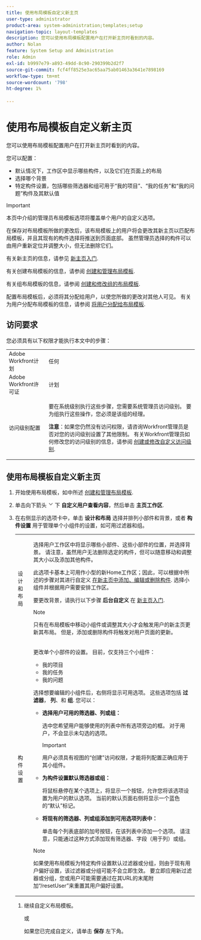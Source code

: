 ```yaml
---
title: 使用布局模板自定义新主页
user-type: administrator
product-area: system-administration;templates;setup
navigation-topic: layout-templates
description: 您可以使用布局模板配置用户在打开新主页时看到的内容。
author: Nolan
feature: System Setup and Administration
role: Admin
exl-id: b9997e79-a893-49dd-8c90-290399b2d2f7
source-git-commit: fcf4ff8525e3ac65aa75ab01463a3641e7898169
workflow-type: tm+mt
source-wordcount: '798'
ht-degree: 1%

---
```


# 使用布局模板自定义新主页

您可以使用布局模板配置用户在打开新主页时看到的内容。

您可以配置：

* 默认情况下，工作区中显示哪些构件，以及它们在页面上的布局
* 选择哪个背景
* 特定构件设置，包括哪些筛选器和组可用于“我的项目”、“我的任务”和“我的问题”构件及其默认值

>[!IMPORTANT]
>
>本页中介绍的管理员布局模板选项将覆盖单个用户的自定义选项。
>
>在保存对布局模板所做的更改后，该布局模板上的用户将会更改其新主页以匹配布局模板，并且其现有的构件选择将推送到页面底部。 虽然管理员选择的构件可以由用户重新定位并调整大小，但无法删除它们。

有关新主页的信息，请参见 [新主页入门](/help/quicksilver/workfront-basics/using-home/new-home/get-started-with-new-home.md).

有关创建布局模板的信息，请参阅 [创建和管理布局模板](../use-layout-templates/create-and-manage-layout-templates.md).

有关组布局模板的信息，请参阅 [创建和修改组的布局模板](../../../administration-and-setup/manage-groups/work-with-group-objects/create-and-modify-a-groups-layout-templates.md).

配置布局模板后，必须将其分配给用户，以使您所做的更改对其他人可见。 有关为用户分配布局模板的信息，请参阅 [将用户分配给布局模板](../use-layout-templates/assign-users-to-layout-template.md).

## 访问要求

您必须具有以下权限才能执行本文中的步骤：

<table style="table-layout:auto"> 
 <col> 
 <col> 
 <tbody> 
  <tr> 
   <td role="rowheader">Adobe Workfront计划</td> 
   <td>任何</td> 
  </tr> 
  <tr> 
   <td role="rowheader">Adobe Workfront许可证</td> 
   <td>计划</td> 
  </tr> 
  <tr> 
   <td role="rowheader">访问级别配置</td> 
   <td> <p>要在系统级别执行这些步骤，您需要系统管理员访问级别。
要为组执行这些操作，您必须是该组的经理。</p> <p><b>注意</b>：如果您仍然没有访问权限，请咨询Workfront管理员是否对您的访问级别设置了其他限制。 有关Workfront管理员如何修改您的访问级别的信息，请参阅 <a href="../../../administration-and-setup/add-users/configure-and-grant-access/create-modify-access-levels.md" class="MCXref xref">创建或修改自定义访问级别</a>.</p> </td> 
  </tr> 
 </tbody> 
</table>

## 使用布局模板自定义新主页

1. 开始使用布局模板，如中所述 [创建和管理布局模板](../../../administration-and-setup/customize-workfront/use-layout-templates/create-and-manage-layout-templates.md).

1. 单击向下箭头 ![](assets/dropdown-arrow.png) 下 **自定义用户查看内容**，然后单击 **主页工作区**.

1. 在右侧显示的选项卡中，单击 **设计和布局** 选择并排列小部件和背景，或者 **构件设置** 用于管理单个小组件的设置，如可用过滤器和组。

   <table style="table-layout:auto"> 
    <col> 
    <col> 
    <tbody> 
     <tr> 
      <td role="rowheader">设计和布局</td> 
      <td>
      <p>选择用户工作区中将显示哪些小部件、这些小部件的位置，并选择背景。 请注意，虽然用户无法删除选定的构件，但可以随意移动和调整其大小以及添加其他构件。</p>
      <p>此选项卡基本上可用作小型的新Home工作区；因此，可以根据中所述的步骤对其进行自定义 <a href="/help/quicksilver/workfront-basics/using-home/new-home/add-edit-remove-widgets-in-new-home.md" class="MCXref xref">在新主页中添加、编辑或删除构件</a>. 选择小组件并根据用户需要安排工作区。</p>
      <p>要更改背景，请执行以下步骤 <b>后台自定义</b> 在 <a href="/help/quicksilver/workfront-basics/using-home/new-home/get-started-with-new-home.md" class="MCXref xref">新主页入门</a>.</p>
      <p>

>[!NOTE]
>
>只有在布局模板中移动小组件或调整其大小才会触发用户的新主页更新其布局。 但是，添加或删除构件将触发对用户页面的更新。

</p>
     </td> 
     </tr> 
     <tr> 
      <td role="rowheader">构件设置</td> 
      <td>
      <p>更改单个小部件的设置。 目前，仅支持三个小组件：</p>
      <ul>
        <li>我的项目</li>
        <li>我的任务</li>
        <li>我的问题</li>
      </ul>
      <p>选择想要编辑的小组件后，右侧将显示可用选项。 这些选项包括 <b>过滤器</b>， <b>列</b>、和 <b>组</b>. 您可以：</p>
      <ul>
      <li><p><b>选择用户可用的筛选器、列或组：</b></p>
      <p>选中您希望用户能够使用的列表中所有选项旁边的框。 对于用户，不会显示未勾选的选项。</li></p>     
    <p>

>[!IMPORTANT]
>
>用户必须具有视图的“创建”访问权限，才能将列配置正确应用于其小组件。

</p>
      <li><p><b>为构件设置默认筛选器或组：</b></p>
      <p>将鼠标悬停在某个选项上，将显示一个按钮，允许您将该选项设置为用户的默认选项。 当前的默认页面右侧将显示一个蓝色的“默认”标记。</li></p>
      <li><p><b>将现有的筛选器、列或组添加到可用选项列表中：</b></p>
      <p>单击每个列表底部的加号按钮，在该列表中添加一个选项。 请注意，只能通过这种方式添加现有筛选器、字段（用于列）或组。</p></li>
      </ul>
      <p>

>[!NOTE]
>
>如果使用布局模板为特定构件设置默认过滤器或分组，则由于现有用户偏好设置，该过滤器或分组可能不会立即生效。 要立即应用新过滤器或分组，您或用户可能需要通过在其URL的末尾附加“/resetUser”来重置其用户偏好设置。

</p>
  </td> 
  </tr>
  </tbody> 
  </table>

1. 继续自定义布局模板。

   或

   如果您已完成自定义，请单击 **保存** 左下角。
